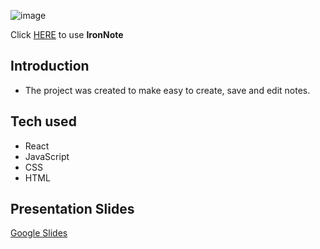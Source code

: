 ![image](https://user-images.githubusercontent.com/83282533/124975178-0875fe00-e02e-11eb-8c92-ecf20c584c55.png)

Click [HERE](https://iron-note.netlify.app/) to use **IronNote**

## Introduction

- The project was created to make easy to create, save and edit notes.

## Tech used
 
- React
- JavaScript
- CSS
- HTML

## Presentation Slides

[Google Slides](https://docs.google.com/presentation/d/1K8coC5Gj7vR-w9FrAqzc0j1uvVGJ4SJPHPMB6yiHeAY/edit#slide=id.gbfb48511d5_1_16790)
